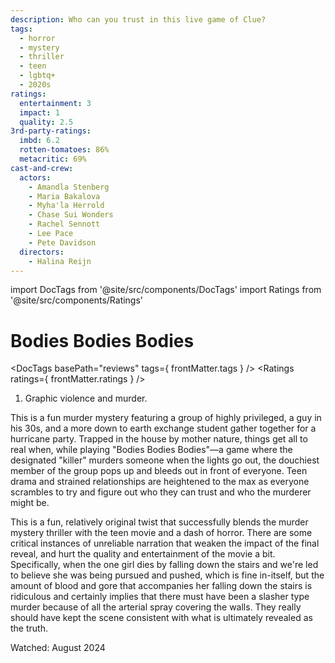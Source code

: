 ```yaml
---
description: Who can you trust in this live game of Clue?
tags:
  - horror
  - mystery
  - thriller
  - teen
  - lgbtq+
  - 2020s
ratings:
  entertainment: 3
  impact: 1
  quality: 2.5
3rd-party-ratings:
  imbd: 6.2
  rotten-tomatoes: 86%
  metacritic: 69%
cast-and-crew:
  actors:
    - Amandla Stenberg
    - Maria Bakalova
    - Myha'la Herrold
    - Chase Sui Wonders
    - Rachel Sennott
    - Lee Pace
    - Pete Davidson
  directors:
    - Halina Reijn
---
```

import DocTags from '@site/src/components/DocTags'
import Ratings from '@site/src/components/Ratings'

# Bodies Bodies Bodies

<DocTags basePath="reviews" tags={ frontMatter.tags } />
<Ratings ratings={ frontMatter.ratings } />

<trigger-warning>
  <ol>
    <li>Graphic violence and murder.</li>
  </ol>
</trigger-warning>

This is a fun murder mystery featuring a group of highly privileged, a guy in his 30s, and a more down to earth exchange student gather together for a hurricane party. Trapped in the house by mother nature, things get all to real when, while playing "Bodies Bodies Bodies"—a game where the designated "killer" murders someone when the lights go out, the douchiest member of the group pops up and bleeds out in front of everyone. Teen drama and strained relationships are heightened to the max as everyone scrambles to try and figure out who they can trust and who the murderer might be.

This is a fun, relatively original twist that successfully blends the murder mystery thriller with the teen movie and a dash of horror. There are some critical instances of unreliable narration that weaken the impact of the final reveal, and hurt the quality and entertainment of the movie a bit. <span class="major-spoiler">Specifically, when the one girl dies by falling down the stairs and we're led to believe she was being pursued and pushed, which is fine in-itself, but the amount of blood and gore that accompanies her falling down the stairs is ridiculous and certainly implies that there must have been a slasher type murder because of all the arterial spray covering the walls. They really should have kept the scene consistent with what is ultimately revealed as the truth.</span>

Watched: August 2024
